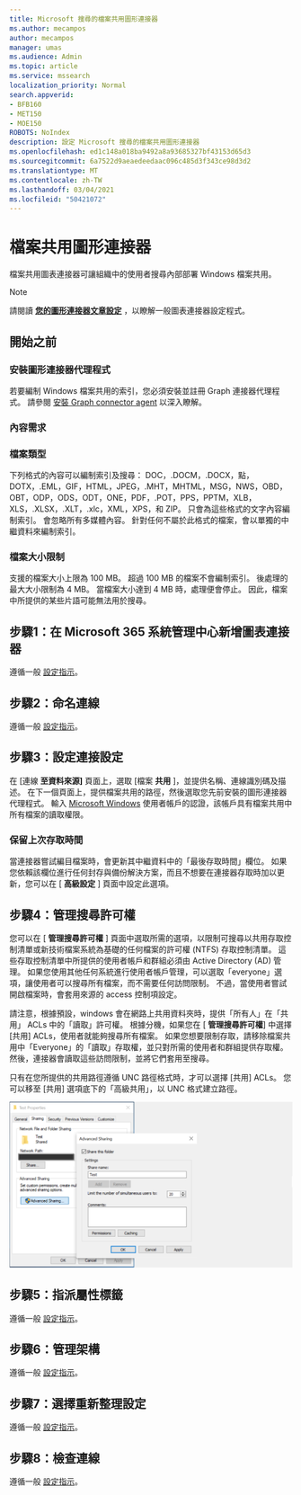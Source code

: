 ```yaml
---
title: Microsoft 搜尋的檔案共用圖形連接器
ms.author: mecampos
author: mecampos
manager: umas
ms.audience: Admin
ms.topic: article
ms.service: mssearch
localization_priority: Normal
search.appverid:
- BFB160
- MET150
- MOE150
ROBOTS: NoIndex
description: 設定 Microsoft 搜尋的檔案共用圖形連接器
ms.openlocfilehash: ed1c148a018ba9492a8a93685327bf43153d65d3
ms.sourcegitcommit: 6a7522d9aeaedeedaac096c485d3f343ce98d3d2
ms.translationtype: MT
ms.contentlocale: zh-TW
ms.lasthandoff: 03/04/2021
ms.locfileid: "50421072"
---
```

<!---Previous ms.author: rusamai --->

# <a name="file-share-graph-connector"></a>檔案共用圖形連接器

檔案共用圖表連接器可讓組織中的使用者搜尋內部部署 Windows 檔案共用。

> [!NOTE]
> 請閱讀 [**您的圖形連接器文章設定**](configure-connector.md) ，以瞭解一般圖表連接器設定程式。

## <a name="before-you-get-started"></a>開始之前

### <a name="install-the-graph-connector-agent"></a>安裝圖形連接器代理程式

若要編制 Windows 檔案共用的索引，您必須安裝並註冊 Graph 連接器代理程式。 請參閱 [安裝 Graph connector agent](on-prem-agent.md) 以深入瞭解。  

### <a name="content-requirements"></a>內容需求

### <a name="file-types"></a>檔案類型

下列格式的內容可以編制索引及搜尋： DOC，.DOCM，.DOCX，點，DOTX，.EML，GIF，HTML，JPEG，.MHT，MHTML，MSG，NWS，OBD，OBT，ODP，ODS，ODT，ONE，PDF，.POT，PPS，PPTM，XLB，XLS，.XLSX，.XLT，.xlc，XML，XPS，和 ZIP。 只會為這些格式的文字內容編制索引。 會忽略所有多媒體內容。 針對任何不屬於此格式的檔案，會以單獨的中繼資料來編制索引。

### <a name="file-size-limits"></a>檔案大小限制

支援的檔案大小上限為 100 MB。 超過 100 MB 的檔案不會編制索引。 後處理的最大大小限制為 4 MB。 當檔案大小達到 4 MB 時，處理便會停止。 因此，檔案中所提供的某些片語可能無法用於搜尋。

## <a name="step-1-add-a-graph-connector-in-the-microsoft-365-admin-center"></a>步驟1：在 Microsoft 365 系統管理中心新增圖表連接器

遵循一般 [設定指示](https://docs.microsoft.com/microsoftsearch/configure-connector)。
<!---If the above phrase does not apply, delete it and insert specific details for your data source that are different from general setup instructions.-->

## <a name="step-2-name-the-connection"></a>步驟2：命名連線

遵循一般 [設定指示](https://docs.microsoft.com/microsoftsearch/configure-connector)。
<!---If the above phrase does not apply, delete it and insert specific details for your data source that are different from general setup instructions.-->

## <a name="step-3-configure-the-connection-settings"></a>步驟3：設定連接設定

在 [連線 **至資料來源]** 頁面上，選取 [檔案 **共用** ]，並提供名稱、連線識別碼及描述。 在下一個頁面上，提供檔案共用的路徑，然後選取您先前安裝的圖形連接器代理程式。 輸入 [Microsoft Windows](https://microsoft.com/windows) 使用者帳戶的認證，該帳戶具有檔案共用中所有檔案的讀取權限。

### <a name="preserve-last-access-time"></a>保留上次存取時間

當連接器嘗試編目檔案時，會更新其中繼資料中的「最後存取時間」欄位。 如果您依賴該欄位進行任何封存與備份解決方案，而且不想要在連接器存取時加以更新，您可以在 [ **高級設定** ] 頁面中設定此選項。

## <a name="step-4-manage-search-permissions"></a>步驟4：管理搜尋許可權

您可以在 [ **管理搜尋許可權** ] 頁面中選取所需的選項，以限制可搜尋以共用存取控制清單或新技術檔案系統為基礎的任何檔案的許可權 (NTFS) 存取控制清單。 這些存取控制清單中所提供的使用者帳戶和群組必須由 Active Directory (AD) 管理。 如果您使用其他任何系統進行使用者帳戶管理，可以選取「everyone」選項，讓使用者可以搜尋所有檔案，而不需要任何訪問限制。 不過，當使用者嘗試開啟檔案時，會套用來源的 access 控制項設定。

請注意，根據預設，windows 會在網路上共用資料夾時，提供「所有人」在「共用」 ACLs 中的「讀取」許可權。 根據分機，如果您在 [ **管理搜尋許可權**] 中選擇 [共用] ACLs，使用者就能夠搜尋所有檔案。 如果您想要限制存取，請移除檔案共用中「Everyone」的「讀取」存取權，並只對所需的使用者和群組提供存取權。 然後，連接器會讀取這些訪問限制，並將它們套用至搜尋。

只有在您所提供的共用路徑遵循 UNC 路徑格式時，才可以選擇 [共用] ACLs。 您可以移至 [共用] 選項底下的「高級共用」，以 UNC 格式建立路徑。

![Advanced_sharing](media/file-connector/file-advanced-sharing.png)

## <a name="step-5-assign-property-labels"></a>步驟5：指派屬性標籤

遵循一般 [設定指示](https://docs.microsoft.com/microsoftsearch/configure-connector)。
<!---If the above phrase does not apply, delete it and insert specific details for your data source that are different from general setup instructions.-->

## <a name="step-6-manage-schema"></a>步驟6：管理架構

遵循一般 [設定指示](https://docs.microsoft.com/microsoftsearch/configure-connector)。
<!---If the above phrase does not apply, delete it and insert specific details for your data source that are different from general setup instructions.-->

## <a name="step-7-choose-refresh-settings"></a>步驟7：選擇重新整理設定

遵循一般 [設定指示](https://docs.microsoft.com/microsoftsearch/configure-connector)。
<!---If the above phrase does not apply, delete it and insert specific details for your data source that are different from general setup instructions.-->

## <a name="step-8-review-connection"></a>步驟8：檢查連線

遵循一般 [設定指示](https://docs.microsoft.com/microsoftsearch/configure-connector)。
<!---If the above phrase does not apply, delete it and insert specific details for your data source that are different from general setup 
instructions.-->

<!---## Troubleshooting-->
<!---Insert troubleshooting recommendations for this data source-->

<!---## Limitations-->
<!---Insert limitations for this data source-->
